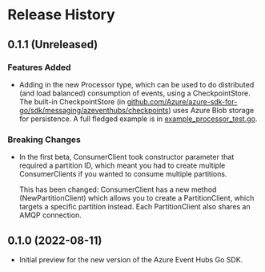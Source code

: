 # Release History

## 0.1.1 (Unreleased)

### Features Added

- Adding in the new Processor type, which can be used to do distributed (and load balanced) consumption of events, using a 
  CheckpointStore. The built-in CheckpointStore (in [github.com/Azure/azure-sdk-for-go/sdk/messaging/azeventhubs/checkpoints](github.com/Azure/azure-sdk-for-go/sdk/messaging/azeventhubs/checkpoints))
  uses Azure Blob storage for persistence. A full fledged example is in [example_processor_test.go](https://github.com/Azure/azure-sdk-for-go/blob/main/sdk/messaging/azeventhubs/example_processor_test.go).

### Breaking Changes

- In the first beta, ConsumerClient took constructor parameter that required a partition ID, which meant you had to create
  multiple ConsumerClients if you wanted to consume multiple partitions. 
  
  This has been changed: ConsumerClient has a new method (NewPartitionClient) which allows you to create a PartitionClient,
  which targets a specific partition instead. Each PartitionClient also shares an AMQP connection.

## 0.1.0 (2022-08-11)

- Initial preview for the new version of the Azure Event Hubs Go SDK. 
